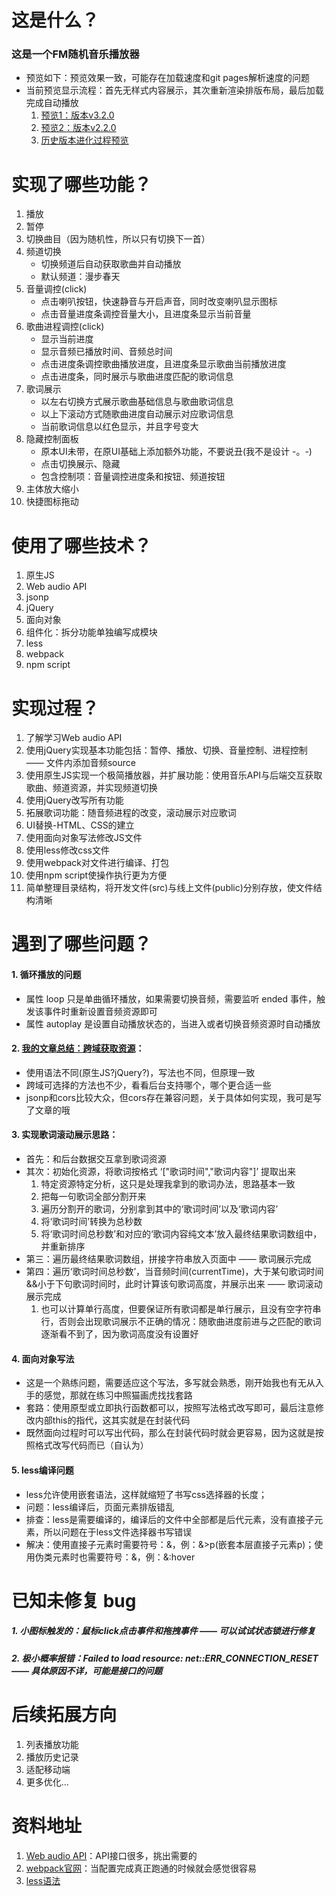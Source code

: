# 这是什么？
### 这是一个FM随机音乐播放器
- 预览如下：预览效果一致，可能存在加载速度和git pages解析速度的问题
- 当前预览显示流程：首先无样式内容展示，其次重新渲染排版布局，最后加载完成自动播放
	1. [预览1：版本v3.2.0](http://htmlpreview.github.io/?https://github.com/NathanYangcn/fm-music-player/blob/master/index.html)
	2. [预览2：版本v2.2.0](http://htmlpreview.github.io/?https://github.com/NathanYangcn/fm-music-player/blob/master/history-version/v2.0.0/index.html)
	3. [历史版本进化过程预览](https://github.com/NathanYangcn/fm-music-player/tree/master/history-version)

# 实现了哪些功能？
1. 播放
2. 暂停
3. 切换曲目（因为随机性，所以只有切换下一首）
4. 频道切换
	- 切换频道后自动获取歌曲并自动播放
	- 默认频道：漫步春天
5. 音量调控(click)
	- 点击喇叭按钮，快速静音与开启声音，同时改变喇叭显示图标
	- 点击音量进度条调控音量大小，且进度条显示当前音量
6. 歌曲进程调控(click)
	- 显示当前进度
	- 显示音频已播放时间、音频总时间
	- 点击进度条调控歌曲播放进度，且进度条显示歌曲当前播放进度
	- 点击进度条，同时展示与歌曲进度匹配的歌词信息
7. 歌词展示
	- 以左右切换方式展示歌曲基础信息与歌曲歌词信息
	- 以上下滚动方式随歌曲进度自动展示对应歌词信息
	- 当前歌词信息以红色显示，并且字号变大
8. 隐藏控制面板
	- 原本UI未带，在原UI基础上添加额外功能，不要说丑(我不是设计 -。-)
	- 点击切换展示、隐藏
	- 包含控制项：音量调控进度条和按钮、频道按钮
9. 主体放大缩小
10. 快捷图标拖动

# 使用了哪些技术？
1. 原生JS
2. Web audio API
3. jsonp
4. jQuery
5. 面向对象
6. 组件化：拆分功能单独编写成模块
7. less
8. webpack
9. npm script

# 实现过程？
1. 了解学习Web audio API
2. 使用jQuery实现基本功能包括：暂停、播放、切换、音量控制、进程控制 —— 文件内添加音频source
3. 使用原生JS实现一个极简播放器，并扩展功能：使用音乐API与后端交互获取歌曲、频道资源，并实现频道切换
4. 使用jQuery改写所有功能
5. 拓展歌词功能：随音频进程的改变，滚动展示对应歌词
6. UI替换-HTML、CSS的建立
7. 使用面向对象写法修改JS文件
8. 使用less修改css文件
9. 使用webpack对文件进行编译、打包
10. 使用npm script使操作执行更为方便
11. 简单整理目录结构，将开发文件(src)与线上文件(public)分别存放，使文件结构清晰

# 遇到了哪些问题？
#### 1. 循环播放的问题
- 属性 loop 只是单曲循环播放，如果需要切换音频，需要监听 ended 事件，触发该事件时重新设置音频资源即可
- 属性 autoplay 是设置自动播放状态的，当进入或者切换音频资源时自动播放
#### 2. [我的文章总结：跨域获取资源](http://www.jianshu.com/p/0446b5bcdbab)：
- 使用语法不同(原生JS?jQuery?)，写法也不同，但原理一致
- 跨域可选择的方法也不少，看看后台支持哪个，哪个更合适一些
- jsonp和cors比较大众，但cors存在兼容问题，关于具体如何实现，我可是写了文章的哦
#### 3. 实现歌词滚动展示思路：
- 首先：和后台数据交互拿到歌词资源
- 其次：初始化资源，将歌词按格式 ‘["歌词时间","歌词内容"]’ 提取出来
	1. 特定资源特定分析，这只是处理我拿到的歌词办法，思路基本一致
	2. 把每一句歌词全部分割开来
	3. 遍历分割开的歌词，分别拿到其中的‘歌词时间’以及‘歌词内容’
	4. 将‘歌词时间’转换为总秒数
	5. 将‘歌词时间总秒数’和对应的‘歌词内容纯文本’放入最终结果歌词数组中，并重新排序
- 第三：遍历最终结果歌词数组，拼接字符串放入页面中 —— 歌词展示完成
- 第四：遍历‘歌词时间总秒数’，当音频时间(currentTime)，大于某句歌词时间&&小于下句歌词时间时，此时计算该句歌词高度，并展示出来 —— 歌词滚动展示完成
	1. 也可以计算单行高度，但要保证所有歌词都是单行展示，且没有空字符串行，否则会出现歌词展示不正确的情况：随歌曲进度前进与之匹配的歌词逐渐看不到了，因为歌词高度没有设置好
#### 4. 面向对象写法
- 这是一个熟练问题，需要适应这个写法，多写就会熟悉，刚开始我也有无从入手的感觉，那就在练习中照猫画虎找找套路
- 套路：使用原型或立即执行函数都可以，按照写法格式改写即可，最后注意修改内部this的指代，这其实就是在封装代码
- 既然面向过程时可以写出代码，那么在封装代码时就会更容易，因为这就是按照格式改写代码而已（自认为）
#### 5. less编译问题
- less允许使用嵌套语法，这样就缩短了书写css选择器的长度；
- 问题：less编译后，页面元素排版错乱
- 排查：less是需要编译的，编译后的文件中全部都是后代元素，没有直接子元素，所以问题在于less文件选择器书写错误
- 解决：使用直接子元素时需要符号：&，例：&>p(嵌套本层直接子元素p)；使用伪类元素时也需要符号：&，例：&:hover

# 已知未修复 bug
##### 1. 小图标触发的：鼠标click点击事件和拖拽事件 —— 可以试试状态锁进行修复
##### 2. 极小概率报错：Failed to load resource: net::ERR_CONNECTION_RESET —— 具体原因不详，可能是接口的问题

# 后续拓展方向
1. 列表播放功能
2. 播放历史记录
3. 适配移动端
4. 更多优化...

# 资料地址
1. [Web audio API](https://developer.mozilla.org/zh-CN/docs/Web/API/HTMLMediaElement)：API接口很多，挑出需要的
2. [webpack官网](https://doc.webpack-china.org/)：当配置完成真正跑通的时候就会感觉很容易
3. [less语法](http://www.bootcss.com/p/lesscss/)